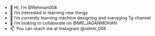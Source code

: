 - 👋 Hi, I’m @Rehman008
- 👀 I’m interested in learning new things 
- 🌱 I’m currently learning machine designing and managing Tg channel 
- 💞️ I’m looking to collaborate on @MR_JAGANMOHAN
- 📫 You can reach me at Instagram @rahim_008

<!---
Rehman008/Rehman008 is a ✨ special ✨ repository because its `README.md` (this file) appears on your GitHub profile.
You can click the Preview link to take a look at your changes.
--->
